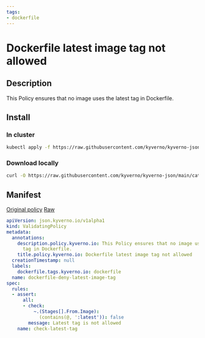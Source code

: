 ```yaml
---
tags:
- dockerfile
---
```

# Dockerfile latest image tag not allowed

## Description

This Policy ensures that no image uses the latest tag in Dockerfile.

## Install

### In cluster

```bash
kubectl apply -f https://raw.githubusercontent.com/kyverno/kyverno-json/main/catalog/dockerfile/dockerfile-deny-latest-image.yaml
```

### Download locally

```bash
curl -O https://raw.githubusercontent.com/kyverno/kyverno-json/main/catalog/dockerfile/dockerfile-deny-latest-image.yaml
```

## Manifest

[Original policy](https://github.com/kyverno/kyverno-json/blob/main/catalog/dockerfile/dockerfile-deny-latest-image.yaml)
[Raw](https://raw.githubusercontent.com/kyverno/kyverno-json/main/catalog/dockerfile/dockerfile-deny-latest-image.yaml)

```yaml
apiVersion: json.kyverno.io/v1alpha1
kind: ValidatingPolicy
metadata:
  annotations:
    description.policy.kyverno.io: This Policy ensures that no image uses the latest
      tag in Dockerfile.
    title.policy.kyverno.io: Dockerfile latest image tag not allowed
  creationTimestamp: null
  labels:
    dockerfile.tags.kyverno.io: dockerfile
  name: dockerfile-deny-latest-image-tag
spec:
  rules:
  - assert:
      all:
      - check:
          ~.(Stages[].From.Image):
            (contains(@, ':latest')): false
        message: Latest tag is not allowed
    name: check-latest-tag
```
